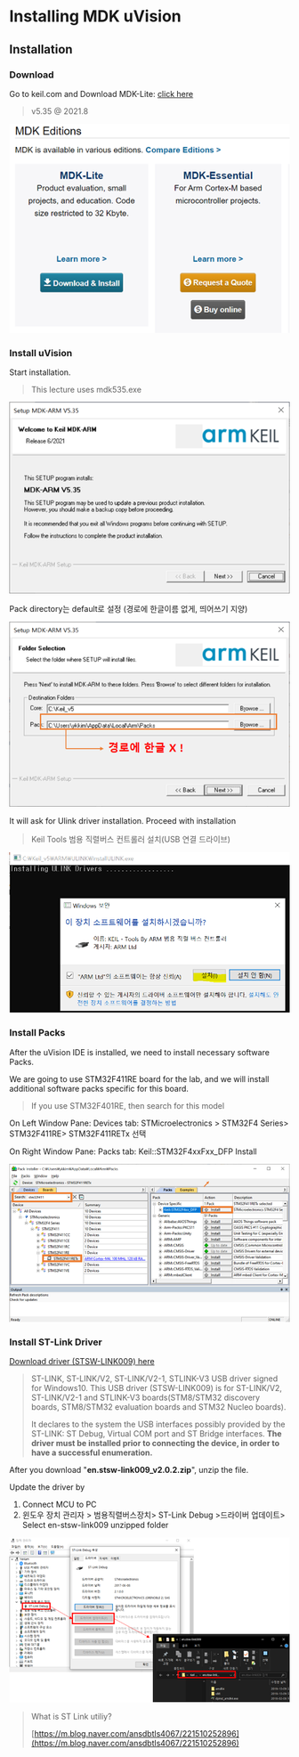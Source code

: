 # Installing MDK uVision

## Installation

### Download 

Go to keil.com and Download MDK-Lite: [click here](https://www2.keil.com/mdk5) 

> v5.35  @ 2021.8

![](../.gitbook/assets/image%20%2814%29.png)

### Install uVision

Start installation. 

> This lecture uses mdk535.exe

![](../.gitbook/assets/image%20%281%29.png)

Pack directory는 default로 설정 \(경로에 한글이름 없게, 띄어쓰기 지양\)

![](../.gitbook/assets/image%20%285%29.png)

It will ask for Ulink driver installation. Proceed with installation

> Keil Tools 범용 직렬버스 컨트롤러 설치\(USB 연결 드라이브\)

![](../.gitbook/assets/image%20%2833%29.png)



### Install Packs

After the uVision IDE is installed,  we need to install necessary software Packs.

We are going to use STM32F411RE board for the lab, and we will install additional software packs specific for this board.

> If you use STM32F401RE, then search for this model

On Left Window Pane:  Devices tab:  STMicroelectronics &gt; STM32F4 Series&gt; STM32F411RE&gt; STM32F411RETx 선택 

On Right Window Pane: Packs tab: Keil::STM32F4xxFxx\_DFP  Install

![](../.gitbook/assets/image%20%2819%29.png)

### Install ST-Link Driver

[Download driver \(STSW-LINK009\) here](https://www.st.com/en/development-tools/stsw-link009.html)

> ST-LINK, ST-LINK/V2, ST-LINK/V2-1, STLINK-V3 USB driver signed for Windows10. This USB driver \(STSW-LINK009\) is for ST-LINK/V2, ST-LINK/V2-1 and STLINK-V3 boards\(STM8/STM32 discovery boards, STM8/STM32 evaluation boards and STM32 Nucleo boards\). 
>
> It declares to the system the USB interfaces possibly provided by the ST-LINK: ST Debug, Virtual COM port and ST Bridge interfaces. **The driver must be installed prior to connecting the device, in order to have a successful enumeration.**

After you download  "**en.stsw-link009\_v2.0.2.zip**",  unzip the file.

Update the driver by 

1. Connect MCU to PC
2. 윈도우  장치 관리자 &gt; 범용직렬버스장치&gt;  ST-Link Debug &gt;드라이버 업데이트&gt;  Select  en-stsw-link009 unzipped folder

![](../.gitbook/assets/image%20%282%29.png)

> What is ST Link utiliy?
>
> [https://m.blog.naver.com/ansdbtls4067/221510252896](https://m.blog.naver.com/ansdbtls4067/221510252896)



